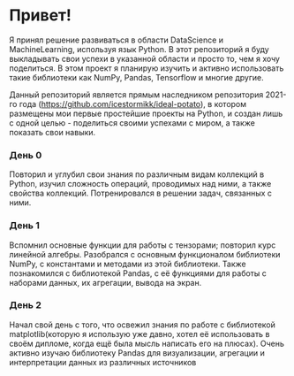 # Привет!
Я принял решение развиваться в области DataScience и MachineLearning, используя язык Python. В этот репозиторий я буду выкладывать свои успехи в указанной области и просто то, чем я хочу поделиться. В этом проект я планирую изучить и активно использовать такие библиотеки как NumPy, Pandas, Tensorflow и многие другие.

Данный репозиторий является прямым наследником репозитория 2021-го года (https://github.com/icestormikk/ideal-potato), в котором размещены мои первые простейшие проекты на Python, и создан лишь с одной целью - поделиться своими успехами с миром, а также показать свои навыки.

### День 0
Повторил и углубил свои знания по различным видам коллекций в Python, изучил сложность операций, проводимых над ними, а также свойства коллекций. Потренировался в решении задач, связанных с ними.

### День 1
Вспомнил основные функции для работы с тензорами; повторил курс линейной алгебры. Разобрался с основным функционалом библиотеки NumPy, с константами и методами из этой библиотеки. Также познакомился с библиотекой Pandas, с её функциями для работы с наборами данных, их агрегации, вывода на экран.

### День 2
Начал свой день с того, что освежил знания по работе с библиотекой matplotlib(которую я использую уже давно, хотел её использовать в своём дипломе, когда ещё была мысль написать его на плюсах). Очень активно изучаю библиотеку Pandas для визуализации, агрегации и интерпретации данных из различных источников